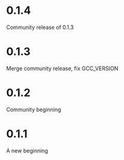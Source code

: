 0.1.4
=====

Community release of 0.1.3


0.1.3
=====

Merge community release, fix GCC_VERSION

0.1.2
=====

Community beginning

0.1.1
=====

A new beginning
